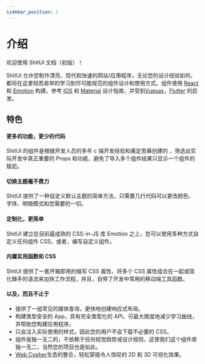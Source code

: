 ```yaml
---
sidebar_position: 1
---
```


# 介绍

欢迎使用 ShitUI 文档（初版）！

ShitUI 允许您制作漂亮、现代和快速的网站/应用程序，无论您的设计经验如何，都将在这里轻而易举的学习到尽可能规范的组件设计和使用方式。组件使用 [React](https://beta.reactjs.org/) 和 [Emotion](https://emotion.sh/docs/@emotion/react) 构建，参考 [IOS](https://developer.apple.com/design/human-interface-guidelines/components/all-components) 和 [Material](https://m3.material.io/) 设计指南，并受到[Vuesax](https://vuesax.com/)，[Flutter](https://flutter.dev/) 的启发。

## 特色

#### 更多的功能，更少的代码

ShitUI 的组件是根据开发人员的多年 c 端开发经验和痛定思痛创建的 ，筛选出实际开发中真正重要的 Props 和功能，避免了导入多个组件结果只显示一个组件的尴尬。

#### 切换主题毫不费力

ShitUI 提供了一种自定义默认主题的简单方法，只需要几行代码可以更改颜色、字体、明暗模式和您需要的一切。

#### 定制化，更简单

ShitUI 建立在目前最成熟的 CSS-in-JS 库 Emotion 之上，您可以使用多种方式自定义任何组件 CSS，或者，编写自定义组件。

#### 内置实用函数和 CSS

ShitUI 提供了一套开箱即用的缩写 CSS 属性、将多个 CSS 属性组合在一起或简化棘手的语法来加快工作流程，并且，自带了开发中常用的移动端工具函数。

#### 以及，而且不止于

- 提供了一组常见的媒体查询，更快地创建响应式布局。
- 构建类型安全的 App，具有完全类型化的 API，可最大限度地减少学习曲线，并帮助您构建应用程序。
- 只会注入实际使用的样式，因此您的用户不会下载不必要的 CSS。
- 组件是独一无二的，不依赖于任何视觉趋势或设计规则，这使我们这个组件库独一无二，当然您的项目也是如此。
- [Web Cypher](https/github.com/fogcity)生态的整合，轻松穿插令人惊叹的 2D 和 3D 可视化效果。
